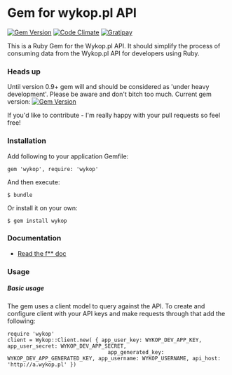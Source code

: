 # Gem for wykop.pl API

[![Gem Version](https://badge.fury.io/rb/wykop.svg)](http://badge.fury.io/rb/wykop) 
[![Code Climate](https://codeclimate.com/github/lukaszraczylo/wykop-ruby/badges/gpa.svg)](https://codeclimate.com/github/lukaszraczylo/wykop-ruby)
[![Gratipay](https://img.shields.io/gratipay/lukaszraczylo.svg)](https://gratipay.com/lukaszraczylo/)

This is a Ruby Gem for the Wykop.pl API. It should simplify the process of consuming data from the Wykop.pl API for developers using Ruby.


### Heads up

Until version 0.9+ gem will and should be considered as 'under heavy development'. Please be aware and don't bitch too much. 
Current gem version: [![Gem Version](https://badge.fury.io/rb/wykop.svg)](http://badge.fury.io/rb/wykop)

If you'd like to contribute - I'm really happy with your pull requests so feel free!

### Installation
Add following to your application Gemfile:

```
gem 'wykop', require: 'wykop'
```

And then execute:

```
$ bundle
```

Or install it on your own:

```
$ gem install wykop
```



### Documentation

* [Read the f** doc](https://github.com/lukaszraczylo/wykop-ruby/tree/master/doc/index.md)

### Usage

##### Basic usage
The gem uses a client model to query against the API. To create and configure client with your API keys and make requests through that add the following:

```
require 'wykop'
client = Wykop::Client.new( { app_user_key: WYKOP_DEV_APP_KEY, app_user_secret: WYKOP_DEV_APP_SECRET, 
								app_generated_key: WYKOP_DEV_APP_GENERATED_KEY, app_username: WYKOP_USERNAME, api_host: 'http://a.wykop.pl' })
```